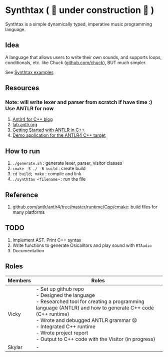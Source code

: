 # Synthtax ( :construction: under construction :construction: )

Synthtax is a simple dynamically typed, imperative music programming language.

## Idea

A language that allows users to write their own sounds, and supports loops, conditionals, etc. like Chuck ([github.com/chuck](https://github.com/ccrma/chuck)), BUT much simpler.

See [Synthtax examples](test/)

## Resources

### Note: will write lexer and parser from scratch if have time :) Use ANTLR for now

1. [Antlr4 for C++ blog](https://beyondtheloop.dev/Antlr-cpp-cmake/)
2. [lab.antlr.org](http://lab.antlr.org/)
3. [Getting Started with ANTLR in C++](https://tomassetti.me/getting-started-antlr-cpp/)
4. [Demo application for the ANTLR4 C++ target](https://github.com/antlr/antlr4/tree/master/runtime/Cpp/demo)

## How to run

1. `./generate.sh` : generate lexer, parser, visitor classes
2. `cmake -S ./ -B build` : create build
3. `cd build; make` : compile and link
4. `./synthtax <filename>` : run the file

## Reference

1. [github.com/antlr/antlr4/tree/master/runtime/Cpp/cmake](https://github.com/antlr/antlr4/tree/master/runtime/Cpp/cmake): build files for many platforms

## TODO

1. Implement AST. Print C++ syntax
2. Write functions to generate Osicalltors and play sound with `RTAudio`
3. Documentation

## Roles

| Members | Roles |
| --- | --- |
| Vicky | - Set up github repo </br>- Designed the language </br>- Researched tool for creating a programming language (ANTLR) and how to generate C++ code (C++ runtime) </br>- Wrote and debugged ANTLR grammar :tired_face: </br>- Integrated C++ runtime </br>- Wrote project report </br>- Output to C++ code with the Visitor (in progress) |
| Skylar | - |
